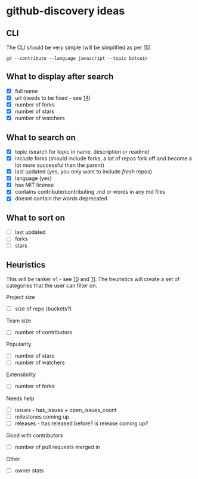 # github-discovery ideas

## CLI
The CLI should be very simple (will be simplified as per [15](https://github.com/olivif/github-discovery/issues/15))
 
`gd --contribute --language javascript --topic bitcoin`

## What to display after search
* [x] full name 
* [x] url (needs to be fixed - see [14](https://github.com/olivif/github-discovery/issues/14))
* [x] number of forks
* [x] number of stars
* [x] number of watchers

## What to search on 
* [x] topic (search for topic in name, description or readme)
* [x] include forks (should include forks, a lot of repos fork off and become a lot more successful than the parent)
* [x] last updated (yes, you only want to include *fresh* repos)
* [x] language (yes) 
* [x] has MIT license 
* [x] contains contribute/contributing .md or words in any md files
* [x] doesnt contain the words deprecated

## What to sort on 
* [ ] last updated
* [ ] forks
* [ ] stars

## Heuristics
This will be ranker v1 - see [10](https://github.com/olivif/github-discovery/issues/10) and [11](https://github.com/olivif/github-discovery/issues/11). The heuristics will create a set of categories that the user can filter on.

Project size 
* [ ] size of repo (buckets?)

Team size
* [ ] number of contributors

Popularity
* [ ] number of stars
* [ ] number of watchers

Extensibility
* [ ] number of forks

Needs help
* [ ] issues - has_issues + open_issues_count
* [ ] milestones coming up
* [ ] releases - has released before? is release coming up?

Good with contributors 
* [ ] number of pull requests merged in

Other
* [ ] owner stats
